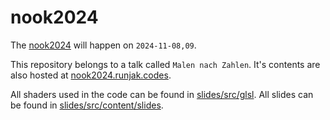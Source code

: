 # nook2024

The [nook2024](https://2024.nook-luebeck.de) will happen on `2024-11-08,09`.

This repository belongs to a talk called `Malen nach Zahlen`.
It's contents are also hosted at [nook2024.runjak.codes](https://nook2024.runjak.codes/).

All shaders used in the code can be found in [slides/src/glsl](https://github.com/runjak/nook2024/tree/main/slides/src/glsl).
All slides can be found in [slides/src/content/slides](https://github.com/runjak/nook2024/tree/main/slides/src/content/slides).
